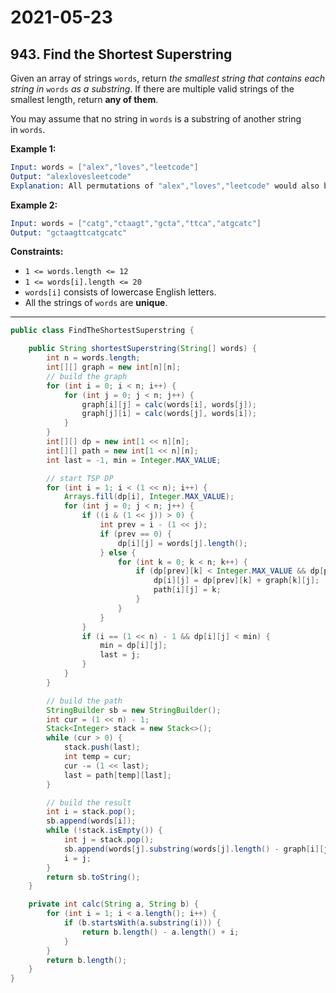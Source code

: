 # 2021-05-23

## 943. Find the Shortest Superstring

Given an array of strings `words`, return *the smallest string that contains each string in* `words` *as a substring*. If there are multiple valid strings of the smallest length, return **any of them**.

You may assume that no string in `words` is a substring of another string in `words`.

**Example 1:**

```s
Input: words = ["alex","loves","leetcode"]
Output: "alexlovesleetcode"
Explanation: All permutations of "alex","loves","leetcode" would also be accepted.
```

**Example 2:**

```s
Input: words = ["catg","ctaagt","gcta","ttca","atgcatc"]
Output: "gctaagttcatgcatc"
```

**Constraints:**

- `1 <= words.length <= 12`
- `1 <= words[i].length <= 20`
- `words[i]` consists of lowercase English letters.
- All the strings of `words` are **unique**.

---

```java
public class FindTheShortestSuperstring {

    public String shortestSuperstring(String[] words) {
        int n = words.length;
        int[][] graph = new int[n][n];
        // build the graph
        for (int i = 0; i < n; i++) {
            for (int j = 0; j < n; j++) {
                graph[i][j] = calc(words[i], words[j]);
                graph[j][i] = calc(words[j], words[i]);
            }
        }
        int[][] dp = new int[1 << n][n];
        int[][] path = new int[1 << n][n];
        int last = -1, min = Integer.MAX_VALUE;

        // start TSP DP
        for (int i = 1; i < (1 << n); i++) {
            Arrays.fill(dp[i], Integer.MAX_VALUE);
            for (int j = 0; j < n; j++) {
                if ((i & (1 << j)) > 0) {
                    int prev = i - (1 << j);
                    if (prev == 0) {
                        dp[i][j] = words[j].length();
                    } else {
                        for (int k = 0; k < n; k++) {
                            if (dp[prev][k] < Integer.MAX_VALUE && dp[prev][k] + graph[k][j] < dp[i][j]) {
                                dp[i][j] = dp[prev][k] + graph[k][j];
                                path[i][j] = k;
                            }
                        }
                    }
                }
                if (i == (1 << n) - 1 && dp[i][j] < min) {
                    min = dp[i][j];
                    last = j;
                }
            }
        }

        // build the path
        StringBuilder sb = new StringBuilder();
        int cur = (1 << n) - 1;
        Stack<Integer> stack = new Stack<>();
        while (cur > 0) {
            stack.push(last);
            int temp = cur;
            cur -= (1 << last);
            last = path[temp][last];
        }

        // build the result
        int i = stack.pop();
        sb.append(words[i]);
        while (!stack.isEmpty()) {
            int j = stack.pop();
            sb.append(words[j].substring(words[j].length() - graph[i][j]));
            i = j;
        }
        return sb.toString();
    }

    private int calc(String a, String b) {
        for (int i = 1; i < a.length(); i++) {
            if (b.startsWith(a.substring(i))) {
                return b.length() - a.length() + i;
            }
        }
        return b.length();
    }
}
```
